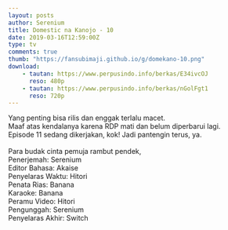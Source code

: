 ```yaml
---
layout: posts
author: Serenium
title: Domestic na Kanojo - 10
date: 2019-03-16T12:59:00Z
type: tv
comments: true
thumb: "https://fansubimaji.github.io/g/domekano-10.png"
download:
    - tautan: https://www.perpusindo.info/berkas/E34ivcOJ
      reso: 480p
    - tautan: https://www.perpusindo.info/berkas/nGolFgt1
      reso: 720p
---
```

Yang penting bisa rilis dan enggak terlalu macet.<br>
Maaf atas kendalanya karena RDP mati dan belum diperbarui lagi.<br>
Episode 11 sedang dikerjakan, kok! Jadi pantengin terus, ya.<br>
<br>
Para budak cinta pemuja rambut pendek,<br>
Penerjemah: Serenium<br>
Editor Bahasa: Akaise<br>
Penyelaras Waktu: Hitori<br>
Penata Rias: Banana<br>
Karaoke: Banana<br>
Peramu Video: Hitori<br>
Pengunggah: Serenium<br>
Penyelaras Akhir: Switch
